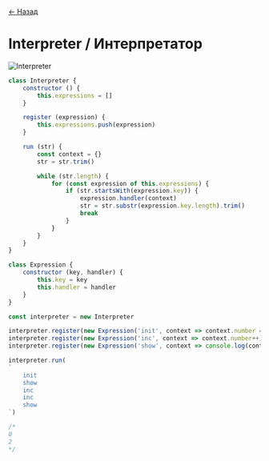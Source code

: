 [← Назад](/README.md "Вернуться на главную страницу")

# Interpreter / Интерпретатор

![Interpreter](https://hsto.org/getpro/habr/post_images/9f8/d89/5ce/9f8d895cef478a88a9c990802d733f22.jpg)

```javascript
class Interpreter {
	constructor () {
		this.expressions = []
	}

	register (expression) {
		this.expressions.push(expression)
	}

	run (str) {
		const context = {}
		str = str.trim()

		while (str.length) {
			for (const expression of this.expressions) {
				if (str.startsWith(expression.key)) {
					expression.handler(context)
					str = str.substr(expression.key.length).trim()
					break
				}
			}
		}
	}
}

class Expression {
	constructor (key, handler) {
		this.key = key
		this.handler = handler
	}
}

const interpreter = new Interpreter

interpreter.register(new Expression('init', context => context.number = 0))
interpreter.register(new Expression('inc', context => context.number++))
interpreter.register(new Expression('show', context => console.log(context.number)))

interpreter.run(
`
	init
	show
	inc
	inc
	show
`)

/*
0
2
*/
```